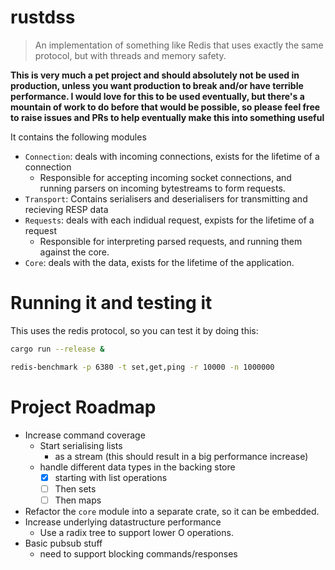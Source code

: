 # rustdss

> An implementation of something like Redis that uses exactly the same protocol, but with threads and memory safety.

**This is very much a pet project and should absolutely not be used in production, unless you want production to break and/or have terrible performance. I would love for this to be used eventually, but there's a mountain of work to do before that would be possible, so please feel free to raise issues and PRs to help eventually make this into something useful**

It contains the following modules
- `Connection`: deals with incoming connections, exists for the lifetime of a connection
  - Responsible for accepting incoming socket connections, and running parsers on incoming bytestreams to form requests.
- `Transport`: Contains serialisers and deserialisers for transmitting and recieving RESP data
- `Requests`: deals with each indidual request, expists for the lifetime of a request
  - Responsible for interpreting parsed requests, and running them against the core.
- `Core`: deals with the data, exists for the lifetime of the application.

# Running it and testing it
This uses the redis protocol, so you can test it by doing this:
```bash
cargo run --release &

redis-benchmark -p 6380 -t set,get,ping -r 10000 -n 1000000

```

# Project Roadmap
- Increase command coverage
  - Start serialising lists
    - as a stream (this should result in a big performance increase)
  - handle different data types in the backing store
    - [x] starting with list operations
    - [ ] Then sets
    - [ ] Then maps
- Refactor the `core` module into a separate crate, so it can be embedded.
- Increase underlying datastructure performance
  - Use a radix tree to support lower O operations.
- Basic pubsub stuff
  - need to support blocking commands/responses

